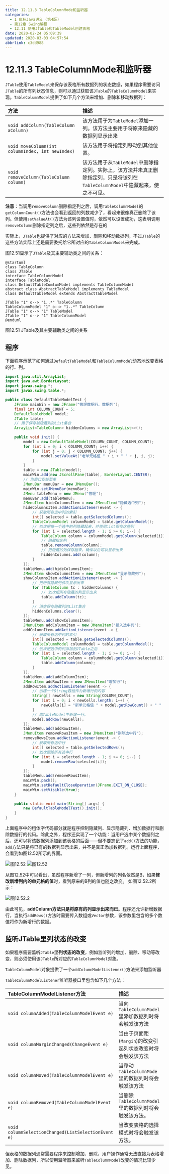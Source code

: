 ```yaml
---
title: 12.11.3 TableColumnMode和监听器
categories: 
  - 1 疯狂Java讲义 (第4版)
  - 第12章 Swing编程
  - 12.11 使用JTable和TableModel创建表格
date: 2020-02-24 05:09:39
updated: 2020-03-03 04:57:54
abbrlink: c3dd988
---
```

# 12.11.3 TableColumnMode和监听器
`JTable`使用`TableModel`来保存该表格所有数据列的状态数据，如果程序需要访问`JTable`的所有列状态信息，则可以通过获取该`JTable`的`TableColumnModel`来实现。`TableColumnModel`提供了如下几个方法来增加、删除和移动数据列：

|方法|描述|
|:--|:--|
|`void addColumn(TableColumn aColumn)`|该方法用于为`TableModel`添加一列。该方法主要用于将原来隐藏的数据列显示出来|
|`void moveColumn(int columnIndex, int newIndex)`|该方法用于将指定列移动到其他位置。|
|`void removeColumn(TableColumn column)`|该方法用于从`TableModel`中删除指定列。实际上，该方法并未真正删除指定列，只是将该列在`TableColumnModel`中隐藏起来，使之不可见。|

**注意**：当调用`removeColumn`删除指定列之后，调用`TableColumnModel`的`getColumnCount()`方法也会看到返回的列数减少了，看起来很像真正删除了该列。但使用`setValueAt()`方法为该列设置值时，依然可以设置成功，这表明调用`removeColumn`删除指定列之后，这些列依然是存在的

实际上，`JTable`也提供了对应的方法来增加、删除和移动数据列，不过`JTable`的这些方法实际上还是需要委托给它所对应的`TableColumnModel`来完成。

图12.51显示了`JTable`及其主要辅助类之间的关系：

```plantuml
@startuml
class TableColumn
class JTable
interface TableColumnModel
interface TableModel
class DefaultTableComlumModel implements TableColumnModel
abstract class AbstractTableModel implements TableModel
class DefaultTableModel extends AbstractTableModel

JTable "1" o--> "1..*" TableColumn
TableColumnModel "1" o--> "1..*" TableColumn
JTable "1" o--> "1" TableModel
JTable "1" o--> "1" TableColumnModel
@enduml
```

图12.51 JTable及其主要辅助类之间的关系

## 程序
下面程序示范了如何通过`DefaultTableModel`和`TableColumnModel`动态地改变表格的行、列。
```java
import java.util.ArrayList;
import java.awt.BorderLayout;
import javax.swing.*;
import javax.swing.table.*;

public class DefaultTableModelTest {
    JFrame mainWin = new JFrame("管理数据行、数据列");
    final int COLUMN_COUNT = 5;
    DefaultTableModel model;
    JTable table;
    // 用于保存被隐藏列的List集合
    ArrayList<TableColumn> hiddenColumns = new ArrayList<>();

    public void init() {
        model = new DefaultTableModel(COLUMN_COUNT, COLUMN_COUNT);
        for (int i = 0; i < COLUMN_COUNT; i++) {
            for (int j = 0; j < COLUMN_COUNT; j++) {
                model.setValueAt("老单元格值 " + i + " " + j, i, j);
            }
        }
        table = new JTable(model);
        mainWin.add(new JScrollPane(table), BorderLayout.CENTER);
        // 为窗口安装菜单
        JMenuBar menuBar = new JMenuBar();
        mainWin.setJMenuBar(menuBar);
        JMenu tableMenu = new JMenu("管理");
        menuBar.add(tableMenu);
        JMenuItem hideColumnsItem = new JMenuItem("隐藏选中列");
        hideColumnsItem.addActionListener(event -> {
            // 获取所有选中列的索引
            int[] selected = table.getSelectedColumns();
            TableColumnModel columnModel = table.getColumnModel();
            // 依次把每一个选中的列隐藏起来，并使用List保存这些列
            for (int i = selected.length - 1; i >= 0; i--) {
                TableColumn column = columnModel.getColumn(selected[i]);
                // 隐藏指定列
                table.removeColumn(column);
                // 把隐藏的列保存起来，确保以后可以显示出来
                hiddenColumns.add(column);
            }
        });
        tableMenu.add(hideColumnsItem);
        JMenuItem showColumnsItem = new JMenuItem("显示隐藏列");
        showColumnsItem.addActionListener(event -> {
            // 把所有隐藏列依次显示出来
            for (TableColumn tc : hiddenColumns) {
                // 依次把所有隐藏的列显示出来
                table.addColumn(tc);
            }
            // 清空保存隐藏列的List集合
            hiddenColumns.clear();
        });
        tableMenu.add(showColumnsItem);
        JMenuItem addColumnItem = new JMenuItem("插入选中列");
        addColumnItem.addActionListener(event -> {
            // 获取所有选中列的索引
            int[] selected = table.getSelectedColumns();
            TableColumnModel columnModel = table.getColumnModel();
            // 依次把选中的列添加到JTable之后
            for (int i = selected.length - 1; i >= 0; i--) {
                TableColumn column = columnModel.getColumn(selected[i]);
                table.addColumn(column);
            }
        });
        tableMenu.add(addColumnItem);
        JMenuItem addRowItem = new JMenuItem("增加行");
        addRowItem.addActionListener(event -> {
            // 创建一个String数组作为新增行的内容
            String[] newCells = new String[COLUMN_COUNT];
            for (int i = 0; i < newCells.length; i++) {
                newCells[i] = "新单元格值 " + model.getRowCount() + " " + i;
            }
            // 向TableModel中新增一行。
            model.addRow(newCells);
        });
        tableMenu.add(addRowItem);
        JMenuItem removeRowsItem = new JMenuItem("删除选中行");
        removeRowsItem.addActionListener(event -> {
            // 获取所有选中行
            int[] selected = table.getSelectedRows();
            // 依次删除所有选中行
            for (int i = selected.length - 1; i >= 0; i--) {
                model.removeRow(selected[i]);
            }
        });
        tableMenu.add(removeRowsItem);
        mainWin.pack();
        mainWin.setDefaultCloseOperation(JFrame.EXIT_ON_CLOSE);
        mainWin.setVisible(true);
    }

    public static void main(String[] args) {
        new DefaultTableModelTest().init();
    }
}
```
上面程序中的粗体字代码部分就是程序控制隐藏列、显示隐藏列、增加数据行和删除数据行的代码。除此之外，程序还实现了一个功能：当用户选中某个数据列之后，还可以将该数据列添加到该表格的后面——但不要忘记了`add()`方法的功能，`add`方法只是将已有的数据列显示出来，并不是真正添加数据列。运行上面程序，会看到如图12.52所示的界面。

![图12.52](https://raw.githubusercontent.com/lanlan2017/images/master/Blog/2023/04/20230411145738.png)
![图12.52](https://raw.githubusercontent.com/lanlan2017/images/master/Blog/2023/04/20230411145825.png)


从图12.52中可以看出，虽然程序新增了一列，但新增列的列名依然是B，如果**修改新增列内的单元格的值**时，看到原来的B列的值也随之改变。
如图12.52.2所示：

![图12.52.2](https://raw.githubusercontent.com/lanlan2017/images/master/Blog/2023/04/20230411150015.png)

由此可见，**addColumn方法只是将原有的列显示出来而已**。程序还允许新增数据行，当执行`addRows()`方法时需要传入数组或`Vector`参数，该参数里包含的多个数值将作为新增行的数据。

## 监听JTable里列状态的改变

如果程序需要监听`JTable`里**列状态的改变**，例如监听列的增加、删除、移动等改变，则必须使用该`JTable`所对应的`TableColumnModel`对象。

`TableColumnModel`对象提供了一个`addColumnModelListener()`方法来添加监听器

`TableColumnModelListener`监听器接口里包含如下几个方法：

|TableColumnModelListener方法|描述|
|:--|:--|
|`void columnAdded(TableColumnModelEvent e)`|当向`TableColumnModel`里添加数据列时将会触发该方法|
|`void columnMarginChanged(ChangeEvent e)`|当由于页面距(`Margin`)的改变引起列状态改变时将会触发该方法|
|`void columnMoved(TableColumnModelEvent e)`|当移动`TableColumnMode`里的数据列时将会触发该方法|
|`void columnRemoved(TableColumnModelEvent e)`|当删除`TableColumnModel`里的数据列时将会触发该方法。|
|`void columnSelectionChanged(ListSelectionEvent e)`|当改变表格的选择模式时将会触发该方法。|

但表格的数据列通常需要程序来控制增加、删除，用户操作通常无法直接为表格增加、删除数据列，所以使用监听器来监听`TableColumnModel`改变的情况比较少见。
